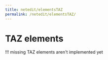 ```yaml
---
title: netedit/elementsTAZ
permalink: /netedit/elementsTAZ/
---
```


# TAZ elements

!!! missing
    TAZ elements aren't implemented yet